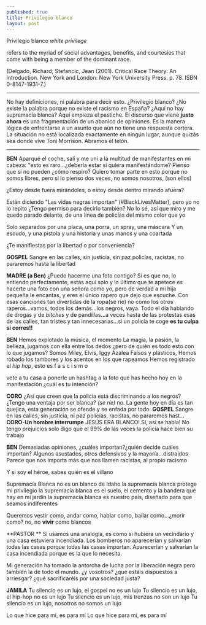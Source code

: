 ```yaml
---
published: true
title: Privilegio blanco
layout: post
---
```

Privilegio blanco
*white privilege*

 refers to the myriad of social advantages, benefits, and courtesies that come with being a member of the dominant race.

(Delgado, Richard; Stefancic, Jean (2001). Critical Race Theory: An Introduction. New York and London: New York University Press. p. 78. ISBN 0-8147-1931-7.)

***

No hay definiciones, ni palabra para decir esto. ¿Privilegio blanco?
¿No existe la palabra porque no existe el racismo en España? ¿Aquí no hay supremacía blanca? Aquí empieza el pastiche. El discurso que viene **justo ahora** es una fragmentación de un abanico de opiniones. Es la manera lógica de enfrentarse a un asunto que aún no tiene una respuesta certera. La situación no está localizada exactamente en ningún lugar, aunque quizás sea donde vive Toni Morrison. Abramos el telón. 

***
**BEN**
Aparqué el coche, salí y me uní a la multitud de manifestantes
en mi cabeza: "esto es raro...¿debería estar si quiera manifestándome?
Pienso que si no pueden  ¿cómo respiro?
Quiero tomar parte en esto porque no somos libres, 
pero si lo pienso dos veces,  no somos nosotros, (son ellos)

¿Estoy desde fuera mirándoles, o estoy desde dentro mirando afuera?

Están diciendo "Las vidas negras importan" (#BlackLivesMatter), pero yo no lo repito
¿Tengo permiso para decirlo también? No lo sé, así que miro y me quedo parado delante, 
de una línea de policías del mismo color que yo

Solo separados por una placa, una porra, un spray, una máscara
Y un escudo, y una pistola y una historia y unas manos y una coartada

¿Te manifiestas por la libertad o por conveniencia?

**GOSPEL**
Sangre en las calles, sin justicia, sin paz
policías, racistas, no pararemos hasta la libertad

**MADRE (a Ben)**
¿Puedo hacerme una foto contigo? Si es que no, lo entiendo perfectamente, estás aquí solo y lo último que te apetece es hacerte una foto con una señora como yo, pero de verdad a mi hija pequeña le encantas, y eres el único rapero que dejo que escuche. Con esas canciones tan divertidas de la ropa(se ríe) no como los otros raperos...vamos, todos los demás...los negros, vaya. Todo el día hablando de drogas y de *bitches* y de pandillas...a veces hasta de las protestas esas de las calles, tan tristes y tan innecesarias...si un policía te coge **es tu culpa si corres!!**

**BEN**
Hemos explotado la música, el momento
La magia, la pasión, la belleza, jugamos con ella entre los dedos
¿pero de quién es todo esto con lo que jugamos?
Somos Miley, Elvis, Iggy Azalea
Falsos y plásticos, 
Hemos robado los tambores y los acentos en los que rapeamos
Hemos registrado el *hip hop*, esto es      f a s c i s m o 

vete a tu casa a ponerle un hashtag a la foto que has hecho hoy en la manifestación
¿cuál es tu intención?

**CORO**
¿Así que creen que la policía está discriminando a los negros? 
¿Tengo una ventaja por ser blanca? *(se ríe)* no. 
La gente hoy en día es tan quejica, esta generación se ofende y se enfada por todo. 
**GOSPEL**
Sangre en las calles, sin justicia, ni paz
policías, racistas, no pararemos hast...
**CORO-Un hombre interrumpe**
JESÚS ERA BLANCO!
Sí, así se habla!
No tengo prejuicios solo digo que el 99% de las veces la policía hace bien su trabajo


**BEN**
Demasiadas opiniones, ¿cuáles importan?¿quién decide cuáles importan?
Algunos asustados, otros defensivos y la mayoría...distraídos
Parece que nos importa más que nos llamen racistas, al propio racismo

Y si soy el héroe, sabes quién es el villano

Supremacía Blanca no es un blanco de Idaho
la supremacía blanca protege mi privilegio
la supremacía blanca es el suelo, el cemento y la bandera que hay en mi jardín
la supremacía blanca es nuestro país, diseñado para que seamos indiferentes

Queremos vestir como, andar como, hablar como, bailar como...¿morir como? no, no 
**vivir** como blancos

**PASTOR **
Si usamos una analogía, es como si hubiera un vecindario y una casa estuviera incendiada. Los bomberos no aparecerían y salvarían todas las casas porque todas las casas importan. Aparecerían y salvarían la casa incendiada 
porque 
es
 la
que lo necesita. 

Mi generación ha tomado la antorcha de lucha por la liberación negra pero también la de todo el mundo. ¿y vosotros? ¿qué estáis dispuestos a arriesgar? ¿qué sacrificaréis por una sociedad justa?

**JAMILA**
Tu silencio es un lujo, el gospel no es un lujo
Tu silencio es un lujo, el hip-hop no es un lujo
Tu silencio es un lujo, mis trenzas no son un lujo
Tu silencio es un lujo, nosotros no somos un lujo

Lo que hice para mí, es para mí
Lo que hice para mí, es para mí